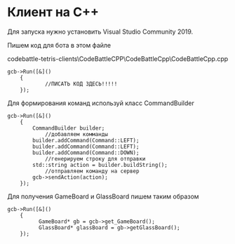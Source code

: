 ﻿# Клиент на С++
 Для запуска нужно установить Visual Studio Community 2019.
 
 Пишем код для бота в этом файле
 
codebattle-tetris-clients\CodeBattleCPP\CodeBattleCpp\CodeBattleCpp.cpp


```
gcb->Run([&]()
	{
			//ПИСАТЬ КОД ЗДЕСЬ!!!!!
	});
```

Для формирования команд используй класс CommandBuilder

```
gcb->Run([&]()
	{
	    CommandBuilder builder;
            //добавляем комманды
	    builder.addCommand(Command::LEFT);
	    builder.addCommand(Command::LEFT);
	    builder.addCommand(Command::DOWN);
            //генерируем строку для отправки
	    std::string action = builder.buildString();
            //отправляем команду на сервер
	    gcb->sendAction(action);
	});
```

Для получения GameBoard и GlassBoard пишем таким образом


```
gcb->Run([&]()
	{
          GameBoard* gb = gcb->get_GameBoard();
          GlassBoard* glassBoard = gb->getGlassBoard();
	});
```
